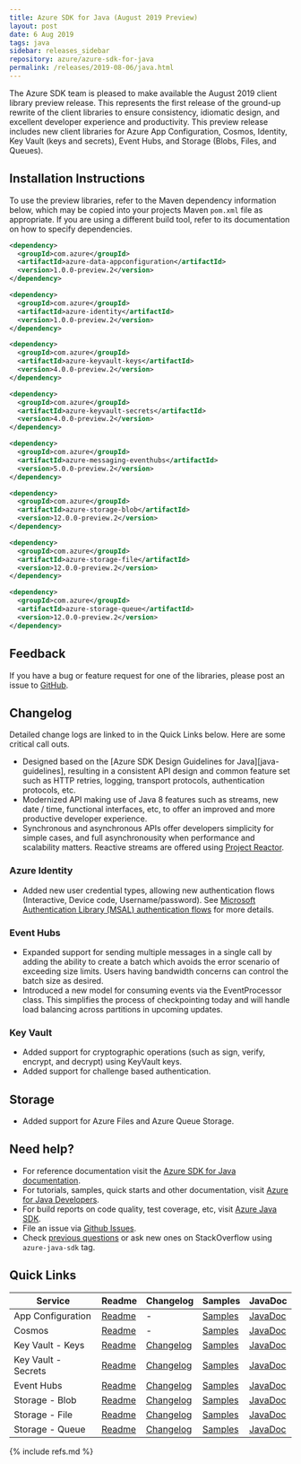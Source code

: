 ```yaml
---
title: Azure SDK for Java (August 2019 Preview)
layout: post
date: 6 Aug 2019
tags: java
sidebar: releases_sidebar
repository: azure/azure-sdk-for-java
permalink: /releases/2019-08-06/java.html
---
```


The Azure SDK team is pleased to make available the August 2019 client library preview release. This represents the first release of the ground-up rewrite of the client libraries to ensure consistency, idiomatic design, and excellent developer experience and productivity. This preview release includes new client libraries for Azure App Configuration, Cosmos, Identity, Key Vault (keys and secrets), Event Hubs, and Storage (Blobs, Files, and Queues).

## Installation Instructions
To use the preview libraries, refer to the Maven dependency information below, which may be copied into your projects Maven `pom.xml` file as appropriate. If you are using a different build tool, refer to its documentation on how to specify dependencies.

```xml
<dependency>
  <groupId>com.azure</groupId>
  <artifactId>azure-data-appconfiguration</artifactId>
  <version>1.0.0-preview.2</version>
</dependency>

<dependency>
  <groupId>com.azure</groupId>
  <artifactId>azure-identity</artifactId>
  <version>1.0.0-preview.2</version>
</dependency>

<dependency>
  <groupId>com.azure</groupId>
  <artifactId>azure-keyvault-keys</artifactId>
  <version>4.0.0-preview.2</version>
</dependency>

<dependency>
  <groupId>com.azure</groupId>
  <artifactId>azure-keyvault-secrets</artifactId>
  <version>4.0.0-preview.2</version>
</dependency>

<dependency>
  <groupId>com.azure</groupId>
  <artifactId>azure-messaging-eventhubs</artifactId>
  <version>5.0.0-preview.2</version>
</dependency>

<dependency>
  <groupId>com.azure</groupId>
  <artifactId>azure-storage-blob</artifactId>
  <version>12.0.0-preview.2</version>
</dependency>

<dependency>
  <groupId>com.azure</groupId>
  <artifactId>azure-storage-file</artifactId>
  <version>12.0.0-preview.2</version>
</dependency>

<dependency>
  <groupId>com.azure</groupId>
  <artifactId>azure-storage-queue</artifactId>
  <version>12.0.0-preview.2</version>
</dependency>
```

## Feedback
If you have a bug or feature request for one of the libraries, please post an issue to [GitHub](https://github.com/azure/azure-sdk-for-java/issues).

## Changelog
Detailed change logs are linked to in the Quick Links below. Here are some critical call outs.

* Designed based on the [Azure SDK Design Guidelines for Java][java-guidelines], resulting in a consistent API design and common feature set such as HTTP retries, logging, transport protocols, authentication protocols, etc.
* Modernized API making use of Java 8 features such as streams, new date / time, functional interfaces, etc, to offer an improved and more productive developer experience.
* Synchronous and asynchronous APIs offer developers simplicity for simple cases, and full asynchronousity when performance and scalability matters. Reactive streams are offered using [Project Reactor](http://projectreactor.io).

### Azure Identity

- Added new user credential types, allowing new authentication flows (Interactive, Device code, Username/password). See [Microsoft Authentication Library (MSAL) authentication flows](https://docs.microsoft.com/en-us/azure/active-directory/develop/msal-authentication-flows) for more details.

### Event Hubs

- Expanded support for sending multiple messages in a single call by adding the ability to create a batch which avoids the error scenario of exceeding size limits. Users having bandwidth concerns can control the batch size as desired.
- Introduced a new model for consuming events via the EventProcessor class. This simplifies the process of checkpointing today and will handle load balancing across partitions in upcoming updates.

### Key Vault

- Added support for cryptographic operations (such as sign, verify, encrypt, and decrypt) using KeyVault keys.
- Added support for challenge based authentication.

## Storage

- Added support for Azure Files and Azure Queue Storage.

## Need help?
* For reference documentation visit the [Azure SDK for Java documentation](https://azure.github.io/azure-sdk-for-java/track2reports/index.html).
* For tutorials, samples, quick starts and other documentation, visit [Azure for Java Developers](https://docs.microsoft.com/java/azure/).
* For build reports on code quality, test coverage, etc, visit [Azure Java SDK](https://azuresdkartifacts.blob.core.windows.net/azure-sdk-for-java/index.html).
* File an issue via [Github Issues](https://github.com/Azure/azure-sdk-for-java/issues/new/choose).
* Check [previous questions](https://stackoverflow.com/questions/tagged/azure-java-sdk) or ask new ones on StackOverflow using `azure-java-sdk` tag.

## Quick Links

| Service  | Readme | Changelog | Samples | JavaDoc |
| -- | -- | -- | -- | -- |
| App Configuration | [Readme](https://github.com/Azure/azure-sdk-for-java/blob/master/sdk/appconfiguration/azure-data-appconfiguration/README.md) | - | [Samples](https://github.com/Azure/azure-sdk-for-java/tree/master/sdk/appconfiguration/azure-data-appconfiguration/src/samples/java) | [JavaDoc](https://azure.github.io/azure-sdk-for-java/track2reports/index.html) |
| Cosmos | [Readme](https://github.com/Azure/azure-cosmosdb-java/tree/v3/README.md) | - | [Samples](https://github.com/Azure/azure-cosmosdb-java/tree/v3/examples) | [JavaDoc](https://azure.github.io/azure-cosmosdb-java/3.0.0/) |
| Key Vault - Keys | [Readme](https://github.com/Azure/azure-sdk-for-java/blob/master/sdk/keyvault/azure-keyvault-keys/README.md) | [Changelog](https://github.com/Azure/azure-sdk-for-java/blob/master/sdk/keyvault/azure-keyvault-keys/CHANGELOG.md) | [Samples](https://github.com/Azure/azure-sdk-for-java/tree/master/sdk/keyvault/azure-keyvault-keys/src/samples/java) | [JavaDoc](https://azure.github.io/azure-sdk-for-java/track2reports/index.html) |
| Key Vault - Secrets | [Readme](https://github.com/Azure/azure-sdk-for-java/blob/master/sdk/keyvault/azure-keyvault-secrets/README.md) | [Changelog](https://github.com/Azure/azure-sdk-for-java/blob/master/sdk/keyvault/azure-keyvault-secrets/CHANGELOG.md) | [Samples](https://github.com/Azure/azure-sdk-for-java/tree/master/sdk/keyvault/azure-keyvault-secrets/src/samples/java) | [JavaDoc](https://azure.github.io/azure-sdk-for-java/track2reports/index.html) |
| Event Hubs | [Readme](https://github.com/Azure/azure-sdk-for-java/blob/master/sdk/eventhubs/README.md) | [Changelog](https://github.com/Azure/azure-sdk-for-java/blob/master/sdk/eventhubs/CHANGELOG.md) | [Samples](https://github.com/Azure/azure-sdk-for-java/tree/master/sdk/eventhubs/azure-eventhubs/src/samples/java) | [JavaDoc](https://azure.github.io/azure-sdk-for-java/track2reports/index.html) |
| Storage - Blob | [Readme](https://github.com/Azure/azure-sdk-for-java/blob/master/sdk/storage/azure-storage-blob/README.md) | [Changelog](https://github.com/Azure/azure-sdk-for-java/blob/master/sdk/storage/azure-storage-blob/CHANGELOG.md) | [Samples](https://github.com/Azure/azure-sdk-for-java/tree/master/sdk/storage/azure-storage-blob/src/samples/java) | [JavaDoc](https://azure.github.io/azure-sdk-for-java/track2reports/index.html) |
| Storage - File | [Readme](https://github.com/Azure/azure-sdk-for-java/blob/master/sdk/storage/azure-storage-file/README.md) | [Changelog](https://github.com/Azure/azure-sdk-for-java/blob/master/sdk/storage/azure-storage-file/CHANGELOG.md) | [Samples](https://github.com/Azure/azure-sdk-for-java/tree/master/sdk/storage/azure-storage-file/src/samples/java) | [JavaDoc](https://azure.github.io/azure-sdk-for-java/track2reports/index.html) |
| Storage - Queue | [Readme](https://github.com/Azure/azure-sdk-for-java/blob/master/sdk/storage/azure-storage-queue/README.md) | [Changelog](https://github.com/Azure/azure-sdk-for-java/blob/master/sdk/storage/azure-storage-queue/CHANGELOG.md) | [Samples](https://github.com/Azure/azure-sdk-for-java/tree/master/sdk/storage/azure-storage-queue/src/samples/java) | [JavaDoc](https://azure.github.io/azure-sdk-for-java/track2reports/index.html) |

{% include refs.md %}
